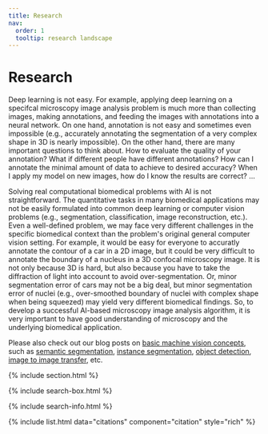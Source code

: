 ```yaml
---
title: Research
nav:
  order: 1
  tooltip: research landscape
---
```


# <i class="fas fa-microscope"></i>Research

Deep learning is not easy. For example, applying deep learning on a specifcal microscopy image analysis problem is much more than collecting images, making annotations, and feeding the images with annotations into a neural network. On one hand, annotation is not easy and sometimes even impossible (e.g., accurately annotating the segmentation of a very complex shape in 3D is nearly impossible). On the other hand, there are many important questions to think about. How to evaluate the quality of your annotation? What if different people have different annotations? How can I annotate the minimal amount of data to achieve to desired accuracy? When I apply my model on new images, how do I know the results are correct? ... 

Solving real computational biomedical problems with AI is not straightforward. The quantitative tasks in many biomedical applications may not be easily formulated into common deep learning or computer vision problems (e.g., segmentation, classification, image reconstruction, etc.). Even a well-defined problem, we may face very different challenges in the specific biomedical context than the problem's original general computer vision setting. For example, it would be easy for everyone to accuratly annotate the contour of a car in a 2D image, but it could be very difficult to annotate the boundary of a nucleus in a 3D confocal microscopy image. It is not only because 3D is hard, but also because you have to take the diffraction of light into account to avoid over-segmentation. Or, minor segmentation error of cars may not be a big deal, but minor segmentation error of nuclei (e.g., over-smoothed boundary of nuclei with complex shape when being squeezed) may yield very different biomedical findings. So, to develop a successful AI-based microscopy image analysis algorithm, it is very important to have good understanding of microscopy and the underlying biomedical application.

Please also check out our blog posts on [basic machine vision concepts](https://mmv-lab.github.io/blog/?search=%22tag:basic%20concepts%22), such as [semantic segmentation](https://mmv-lab.github.io/blog/?search=%22tag:semantic%20segmentation%22), [instance segmentation](https://mmv-lab.github.io/blog/?search=%22tag:instance%20segmentation%22), [object detection](https://mmv-lab.github.io/blog/?search=%22tag:object%20detection%22), [image to image transfer](https://mmv-lab.github.io/blog/?search=%22tag:image2image%20transfer%22), etc.

{% include section.html %}

{% include search-box.html %}

{% include search-info.html %}

{% include list.html data="citations" component="citation" style="rich" %}
